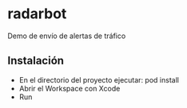 # radarbot
Demo de envío de alertas de tráfico

## Instalación
- En el directorio del proyecto ejecutar: pod install
- Abrir el Workspace con Xcode
- Run

